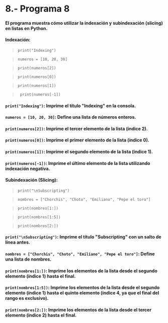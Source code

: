 # 8.- Programa 8
#### El programa muestra cómo utilizar la indexación y subindexación (slicing) en listas en Python.
#### Indexación:
> ```print("Indexing") ```

> ```numeros = [10, 20, 30] ```

> ```print(numeros[2])```

> ```print(numeros[0]) ```

> ```print(numeros[1])```

> ``` print(numeros[-1])```

#### ```print("Indexing")```: Imprime el título "Indexing" en la consola.
#### ```numeros = [10, 20, 30]```: Define una lista de números enteros.
#### ```print(numeros[2])```: Imprime el tercer elemento de la lista (índice 2).
#### ```print(numeros[0])```: Imprime el primer elemento de la lista (índice 0).
#### ```print(numeros[1])```: Imprime el segundo elemento de la lista (índice 1).
#### ```print(numeros[-1])```: Imprime el último elemento de la lista utilizando indexación negativa.
#### Subindexación (Slicing):
> ```print("\nSubscripting")```

>  ```nombres = ["Chorchis", "Choto", "Emiliano", "Pepe el toro"] ```

>```print(nombres[1:])```

> ```print(nombres[1:5])```

> ```print(nombres[2:])```

#### ```print("\nSubscripting")```: Imprime el título "Subscripting" con un salto de línea antes.
#### ```nombres = ["Chorchis", "Choto", "Emiliano", "Pepe el toro"]```: Define una lista de nombres.
#### ```print(nombres[1:])```: Imprime los elementos de la lista desde el segundo elemento (índice 1) hasta el final.
#### ```print(nombres[1:5])```: Imprime los elementos de la lista desde el segundo elemento (índice 1) hasta el quinto elemento (índice 4, ya que el final del rango es exclusivo).
#### ```print(nombres[2:])```: Imprime los elementos de la lista desde el tercer elemento (índice 2) hasta el final.

